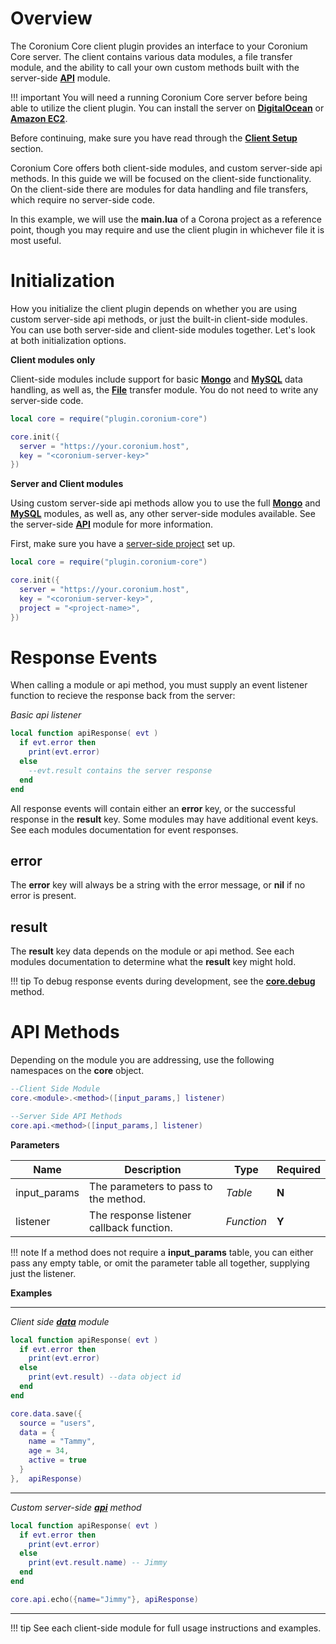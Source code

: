 # Overview

The Coronium Core client plugin provides an interface to your Coronium Core server. The client contains various data modules, a file transfer module, and the ability to call your own custom methods built with the server-side __[API](/server-modules/api/)__ module.

!!! important
    You will need a running Coronium Core server before being able to utilize the client plugin. You can install the server on __[DigitalOcean](/server-install/digitalocean/)__ or __[Amazon EC2](/server-install/ec2/)__.

Before continuing, make sure you have read through the __[Client Setup](/client-setup/)__ section.

Coronium Core offers both client-side modules, and custom server-side api methods. In this guide we will be focused on the client-side functionality. On the client-side there are modules for data handling and file transfers, which require no server-side code.

In this example, we will use the __main.lua__ of a Corona project as a reference point, though you may require and use the client plugin in whichever file it is most useful.

# Initialization

How you initialize the client plugin depends on whether you are using custom server-side api methods, or just the built-in client-side modules. You can use both server-side and client-side modules together. Let's look at both initialization options.

__Client modules only__

Client-side modules include support for basic __[Mongo](/client-module/data/)__ and __[MySQL](/client-module/mysql/)__ data handling, as well as, the __[File](/client-module/files/)__ transfer module. You do not need to write any server-side code.

```lua
local core = require("plugin.coronium-core")

core.init({
  server = "https://your.coronium.host",
  key = "<coronium-server-key>"
})

```

__Server and Client modules__

Using custom server-side api methods allow you to use the full __[Mongo](/server-modules/mongo/)__ and __[MySQL](/server-modules/mysql/)__ modules, as well as, any other server-side modules available. See the server-side __[API](/server-modules/api/)__ module for more information.

First, make sure you have a [server-side project](/server-modules/api/) set up. 

```lua
local core = require("plugin.coronium-core")

core.init({
  server = "https://your.coronium.host",
  key = "<coronium-server-key>",
  project = "<project-name>",
})
```

# Response Events

When calling a module or api method, you must supply an event listener function to recieve the response back from the server:

_Basic api listener_

```lua
local function apiResponse( evt )
  if evt.error then
    print(evt.error)
  else
    --evt.result contains the server response
  end
end
```

All response events will contain either an __error__ key, or the successful response in the __result__ key. Some modules may have additional event keys. See each modules documentation for event responses.

## error

The __error__ key will always be a string with the error message, or __nil__ if no error is present. 

## result

The __result__ key data depends on the module or api method. See each modules documentation to determine what the __result__ key might hold.

!!! tip
    To debug response events during development, see the __[core.debug](/client-module/core/#debug)__ method.

# API Methods

Depending on the module you are addressing, use the following namespaces on the __core__ object.

```lua
--Client Side Module
core.<module>.<method>([input_params,] listener)

--Server Side API Methods
core.api.<method>([input_params,] listener)
```

__Parameters__

|Name|Description|Type|Required|
|----|-----------|----|--------|
|input_params|The parameters to pass to the method.|_Table_|__N__|
|listener|The response listener callback function.|_Function_|__Y__|

!!! note
    If a method does not require a __input_params__ table, you can either pass any empty table, or omit the parameter table all together, supplying just the listener.

__Examples__

---

_Client side __[data](/client-module/data/)__ module_

```lua
local function apiResponse( evt )
  if evt.error then
    print(evt.error)
  else
    print(evt.result) --data object id
  end
end

core.data.save({
  source = "users",
  data = {
    name = "Tammy",
    age = 34,
    active = true
  }
},  apiResponse)
```

---

_Custom server-side __[api](/server-modules/api/)__ method_

```lua
local function apiResponse( evt )
  if evt.error then
    print(evt.error)
  else
    print(evt.result.name) -- Jimmy
  end
end

core.api.echo({name="Jimmy"}, apiResponse)
```

---

!!! tip
    See each client-side module for full usage instructions and examples.